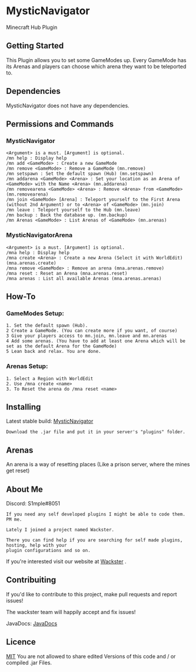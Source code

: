 # MysticNavigator

Minecraft Hub Plugin

## Getting Started

This Plugin allows you to set some GameModes up. Every GameMode has its Arenas and players can choose which arena they want to be teleported to.

## Dependencies

MysticNavigator does not have any dependencies.

## Permissions and Commands

### MysticNavigator
```
<Argument> is a must. [Argument] is optional.
/mn help : Display help
/mn add <GameMode> : Create a new GameMode
/mn remove <GameMode> : Remove a GameMode (mn.remove)
/mn setspawn : Set the default spawn (Hub) (mn.setspawn)
/mn addarena <GameMode> <Arena> : Set your location as an Arena of <GameMode> with the Name <Arena> (mn.addarena)
/mn removearena <GameMode> <Arena> : Remove <Arena> from <GameMode> (mn.removearena)
/mn join <GameMode> [Arena] : Teleport yourself to the First Arena (without 2nd Argument) or to <Arena> of <GameMode> (mn.join)
/mn leave : Teleport yourself to the Hub (mn.leave)
/mn backup : Back the database up. (mn.backup)
/mn Arenas <GameMode> : List Arenas of <GameMode> (mn.arenas)
```

### MysticNavigatorArena
```
<Argument> is a must. [Argument] is optional.
/mna help : Display help
/mna create <Arena> : Create a new Arena (Select it with WorldEdit) (mna.arenas.create)
/mna remove <GameMode> : Remove an arena (mna.arenas.remove)
/mna reset : Reset an Arena (mna.arenas.reset)
/mna arenas : List all available Arenas (mna.arenas.arenas)
```
	
## How-To

### GameModes Setup:
```
1. Set the default spawn (Hub).
2 Create a GameMode. (You can create more if you want, of course)
3 Give your players access to mn.join, mn.leave and mn.arenas
4 Add some arenas. (You have to add at least one Arena which will be set as the default Arena for the GameMode)
5 Lean back and relax. You are done.
```

### Arenas Setup:
```
1. Select a Region with WorldEdit
2. Use /mna create <name>
3. To Reset the arena do /mna reset <name>
```

## Installing

Latest stable build: [MysticNavigator](https://github.com/S1mple133/MysticNavigator/releases)

```
Download the .jar file and put it in your server's "plugins" folder.
```

## Arenas
An arena is a way of resetting places (Like a prison server, where the mines get reset)


## About Me

Discord: S1mple#8051
```
If you need any self developed plugins I might be able to code them. PM me.

Lately I joined a project named Wackster.    

There you can find help if you are searching for self made plugins, hosting, help with your 
plugin configurations and so on.
```

If you're interested visit our website at [Wackster](http://turpster.xyz/wackster) .

## Contribuiting

If you'd like to contribute to this project, make pull requests and report issues!

The wackster team will happily accept and fix issues! 

JavaDocs: [JavaDocs](https://s1mple133.github.io/MysticNavigator/)

## Licence

[MIT](https://github.com/S1mple133/MysticNavigator/blob/master/LICENSE)
You are not allowed to share edited Versions of this code and / or compiled .jar Files.

